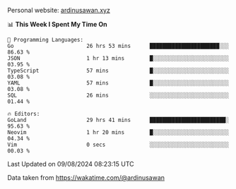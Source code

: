 Personal website: [ardinusawan.xyz](https://ardinusawan.xyz)

<!--START_SECTION:waka-->
📊 **This Week I Spent My Time On** 

```text
💬 Programming Languages: 
Go                       26 hrs 53 mins      ██████████████████████░░░   86.63 % 
JSON                     1 hr 13 mins        █░░░░░░░░░░░░░░░░░░░░░░░░   03.95 % 
TypeScript               57 mins             █░░░░░░░░░░░░░░░░░░░░░░░░   03.08 % 
YAML                     57 mins             █░░░░░░░░░░░░░░░░░░░░░░░░   03.08 % 
SQL                      26 mins             ░░░░░░░░░░░░░░░░░░░░░░░░░   01.44 % 

🔥 Editors: 
GoLand                   29 hrs 41 mins      ████████████████████████░   95.63 % 
Neovim                   1 hr 20 mins        █░░░░░░░░░░░░░░░░░░░░░░░░   04.34 % 
Vim                      0 secs              ░░░░░░░░░░░░░░░░░░░░░░░░░   00.03 % 
```


 Last Updated on 09/08/2024 08:23:15 UTC
<!--END_SECTION:waka-->
Data taken from https://wakatime.com/@ardinusawan
